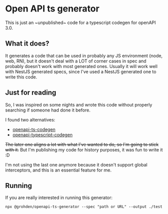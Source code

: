 # Open API ts generator

This is just an ~unpublished~ code for a typescript codegen for openAPI 3.0.

## What it does?
It generates a code that can be used in probably any JS environment (node, web, RN), but it doesn't
deal with a LOT of corner cases in spec and probably doesn't work with most generated ones. Usually it will work
well with NestJS generated specs, since I've used a NestJS generated one to write this code.

## Just for reading

So, I was inspired on some nights and wrote this code without properly searching if someone had done it before.

I found two alternatives:
* [openapi-ts-codegen](https://www.npmjs.com/package/openapi-ts-codegen)
* [openapi-typescript-codegen](https://www.npmjs.com/package/openapi-typescript-codegen)

~~The later one aligns a lot with what I've wanted to do, so I'm going to stick with it.~~ But I'm publishing my code
for history purposes, it was fun to write it :D

I'm not using the last one anymore because it doesn't support global interceptors, and this is an essential
feature for me.

## Running

If you are really interested in running this generator:

```shell
npx @grohden/openapi-ts-generator --spec "path or URL" --output ./test
```